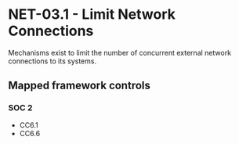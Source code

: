 # NET-03.1 - Limit Network Connections
Mechanisms exist to limit the number of concurrent external network connections to its systems. 
## Mapped framework controls
### SOC 2
- CC6.1
- CC6.6